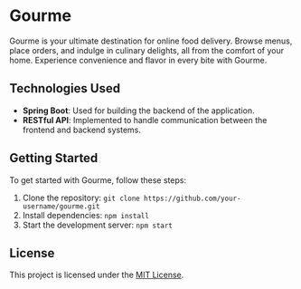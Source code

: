 # Gourme

Gourme is your ultimate destination for online food delivery. Browse menus, place orders, and indulge in culinary delights, all from the comfort of your home. Experience convenience and flavor in every bite with Gourme.

## Technologies Used

- **Spring Boot**: Used for building the backend of the application.
- **RESTful API**: Implemented to handle communication between the frontend and backend systems.

## Getting Started

To get started with Gourme, follow these steps:

1. Clone the repository: `git clone https://github.com/your-username/gourme.git`
2. Install dependencies: `npm install`
3. Start the development server: `npm start`

## License

This project is licensed under the [MIT License](LICENSE).
